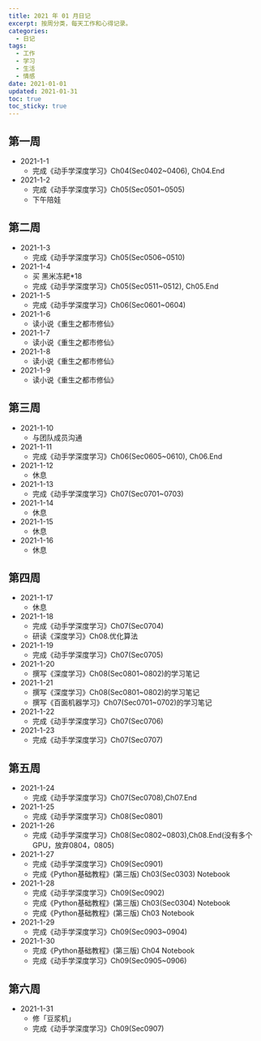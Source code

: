 ```yaml
---
title: 2021 年 01 月日记
excerpt: 按周分类，每天工作和心得记录。
categories:
  - 日记
tags:
  - 工作
  - 学习
  - 生活
  - 情感
date: 2021-01-01
updated: 2021-01-31
toc: true
toc_sticky: true
---
```


## 第一周

- 2021-1-1
    - 完成《动手学深度学习》Ch04(Sec0402~0406), Ch04.End
- 2021-1-2
    - 完成《动手学深度学习》Ch05(Sec0501~0505)
    - 下午陪娃

## 第二周

- 2021-1-3
    - 完成《动手学深度学习》Ch05(Sec0506~0510)
- 2021-1-4
    - 买 黑米冻耙*18
    - 完成《动手学深度学习》Ch05(Sec0511~0512), Ch05.End
- 2021-1-5
    - 完成《动手学深度学习》Ch06(Sec0601~0604)
- 2021-1-6
    - 读小说《重生之都市修仙》
- 2021-1-7
    - 读小说《重生之都市修仙》
- 2021-1-8
    - 读小说《重生之都市修仙》
- 2021-1-9
    - 读小说《重生之都市修仙》

## 第三周

- 2021-1-10
    - 与团队成员沟通
- 2021-1-11
    - 完成《动手学深度学习》Ch06(Sec0605~0610), Ch06.End
- 2021-1-12
    - 休息
- 2021-1-13
    - 完成《动手学深度学习》Ch07(Sec0701~0703)
- 2021-1-14
    - 休息
- 2021-1-15
    - 休息
- 2021-1-16
    - 休息

## 第四周

- 2021-1-17
    - 休息
- 2021-1-18
    - 完成《动手学深度学习》Ch07(Sec0704)
    - 研读《深度学习》Ch08.优化算法
- 2021-1-19
    - 完成《动手学深度学习》Ch07(Sec0705)
- 2021-1-20
    - 撰写《深度学习》Ch08(Sec0801~0802)的学习笔记
- 2021-1-21
    - 撰写《深度学习》Ch08(Sec0801~0802)的学习笔记
    - 撰写《百面机器学习》Ch07(Sec0701~0702)的学习笔记
- 2021-1-22
    - 完成《动手学深度学习》Ch07(Sec0706)
- 2021-1-23
    - 完成《动手学深度学习》Ch07(Sec0707)

## 第五周

- 2021-1-24
    - 完成《动手学深度学习》Ch07(Sec0708),Ch07.End
- 2021-1-25
    - 完成《动手学深度学习》Ch08(Sec0801)
- 2021-1-26
    - 完成《动手学深度学习》Ch08(Sec0802~0803),Ch08.End(没有多个GPU，放弃0804，0805)
- 2021-1-27
    - 完成《动手学深度学习》Ch09(Sec0901)
    - 完成《Python基础教程》(第三版) Ch03(Sec0303) Notebook
- 2021-1-28
    - 完成《动手学深度学习》Ch09(Sec0902)
    - 完成《Python基础教程》(第三版) Ch03(Sec0304) Notebook
    - 完成《Python基础教程》(第三版) Ch03 Notebook
- 2021-1-29
    - 完成《动手学深度学习》Ch09(Sec0903~0904)
- 2021-1-30
    - 完成《Python基础教程》(第三版) Ch04 Notebook
    - 完成《动手学深度学习》Ch09(Sec0905~0906)

## 第六周

- 2021-1-31
    - 修「豆浆机」
    - 完成《动手学深度学习》Ch09(Sec0907)
